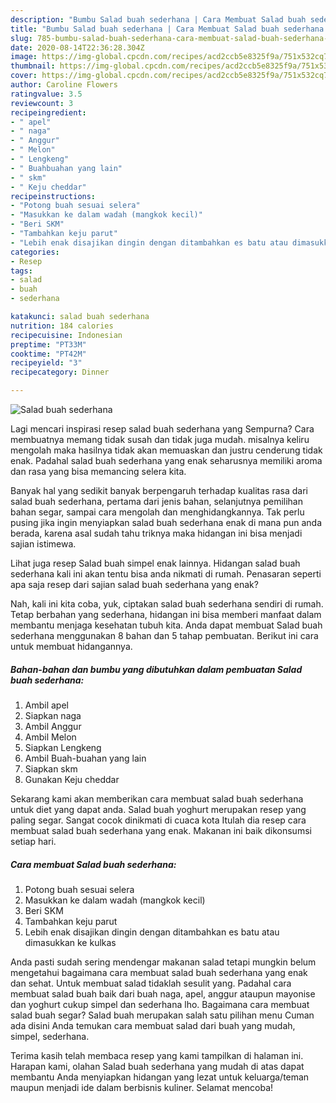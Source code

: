 ```yaml
---
description: "Bumbu Salad buah sederhana | Cara Membuat Salad buah sederhana Yang Enak dan Simpel"
title: "Bumbu Salad buah sederhana | Cara Membuat Salad buah sederhana Yang Enak dan Simpel"
slug: 785-bumbu-salad-buah-sederhana-cara-membuat-salad-buah-sederhana-yang-enak-dan-simpel
date: 2020-08-14T22:36:28.304Z
image: https://img-global.cpcdn.com/recipes/acd2ccb5e8325f9a/751x532cq70/salad-buah-sederhana-foto-resep-utama.jpg
thumbnail: https://img-global.cpcdn.com/recipes/acd2ccb5e8325f9a/751x532cq70/salad-buah-sederhana-foto-resep-utama.jpg
cover: https://img-global.cpcdn.com/recipes/acd2ccb5e8325f9a/751x532cq70/salad-buah-sederhana-foto-resep-utama.jpg
author: Caroline Flowers
ratingvalue: 3.5
reviewcount: 3
recipeingredient:
- " apel"
- " naga"
- " Anggur"
- " Melon"
- " Lengkeng"
- " Buahbuahan yang lain"
- " skm"
- " Keju cheddar"
recipeinstructions:
- "Potong buah sesuai selera"
- "Masukkan ke dalam wadah (mangkok kecil)"
- "Beri SKM"
- "Tambahkan keju parut"
- "Lebih enak disajikan dingin dengan ditambahkan es batu atau dimasukkan ke kulkas"
categories:
- Resep
tags:
- salad
- buah
- sederhana

katakunci: salad buah sederhana 
nutrition: 184 calories
recipecuisine: Indonesian
preptime: "PT33M"
cooktime: "PT42M"
recipeyield: "3"
recipecategory: Dinner

---
```



![Salad buah sederhana](https://img-global.cpcdn.com/recipes/acd2ccb5e8325f9a/751x532cq70/salad-buah-sederhana-foto-resep-utama.jpg)

Lagi mencari inspirasi resep salad buah sederhana yang Sempurna? Cara membuatnya memang tidak susah dan tidak juga mudah. misalnya keliru mengolah maka hasilnya tidak akan memuaskan dan justru cenderung tidak enak. Padahal salad buah sederhana yang enak seharusnya memiliki aroma dan rasa yang bisa memancing selera kita.

Banyak hal yang sedikit banyak berpengaruh terhadap kualitas rasa dari salad buah sederhana, pertama dari jenis bahan, selanjutnya pemilihan bahan segar, sampai cara mengolah dan menghidangkannya. Tak perlu pusing jika ingin menyiapkan salad buah sederhana enak di mana pun anda berada, karena asal sudah tahu triknya maka hidangan ini bisa menjadi sajian istimewa.

Lihat juga resep Salad buah simpel enak lainnya. Hidangan salad buah sederhana kali ini akan tentu bisa anda nikmati di rumah. Penasaran seperti apa saja resep dari sajian salad buah sederhana yang enak?


Nah, kali ini kita coba, yuk, ciptakan salad buah sederhana sendiri di rumah. Tetap berbahan yang sederhana, hidangan ini bisa memberi manfaat dalam membantu menjaga kesehatan tubuh kita. Anda dapat membuat Salad buah sederhana menggunakan 8 bahan dan 5 tahap pembuatan. Berikut ini cara untuk membuat hidangannya.

<!--inarticleads1-->

##### Bahan-bahan dan bumbu yang dibutuhkan dalam pembuatan Salad buah sederhana:

1. Ambil  apel
1. Siapkan  naga
1. Ambil  Anggur
1. Ambil  Melon
1. Siapkan  Lengkeng
1. Ambil  Buah-buahan yang lain
1. Siapkan  skm
1. Gunakan  Keju cheddar


Sekarang kami akan memberikan cara membuat salad buah sederhana untuk diet yang dapat anda. Salad buah yoghurt merupakan resep yang paling segar. Sangat cocok dinikmati di cuaca kota Itulah dia resep cara membuat salad buah sederhana yang enak. Makanan ini baik dikonsumsi setiap hari. 

<!--inarticleads2-->

##### Cara membuat Salad buah sederhana:

1. Potong buah sesuai selera
1. Masukkan ke dalam wadah (mangkok kecil)
1. Beri SKM
1. Tambahkan keju parut
1. Lebih enak disajikan dingin dengan ditambahkan es batu atau dimasukkan ke kulkas


Anda pasti sudah sering mendengar makanan salad tetapi mungkin belum mengetahui bagaimana cara membuat salad buah sederhana yang enak dan sehat. Untuk membuat salad tidaklah sesulit yang. Padahal cara membuat salad buah baik dari buah naga, apel, anggur ataupun mayonise dan yoghurt cukup simpel dan sederhana lho. Bagaimana cara membuat salad buah segar? Salad buah merupakan salah satu pilihan menu Cuman ada disini Anda temukan cara membuat salad dari buah yang mudah, simpel, sederhana. 

Terima kasih telah membaca resep yang kami tampilkan di halaman ini. Harapan kami, olahan Salad buah sederhana yang mudah di atas dapat membantu Anda menyiapkan hidangan yang lezat untuk keluarga/teman maupun menjadi ide dalam berbisnis kuliner. Selamat mencoba!
